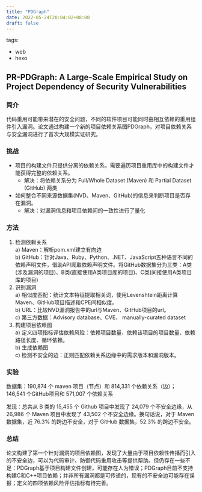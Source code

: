 ```yaml
---
title: "PDGraph"
date: 2022-05-24T20:04:02+08:00
draft: false
---
```


tags: 
  - web
  - hexo

## PR-PDGraph: A Large-Scale Empirical Study on Project Dependency of Security Vulnerabilities

### 简介
代码重用可能带来潜在的安全问题，不同的软件项目可能同时由相互依赖的重用组件引入漏洞。论文通过构建一个新的项目依赖关系图PDGraph，对项目依赖关系与安全漏洞进行了首次大规模实证研究。

### 挑战
- 项目的构建文件只提供分离的依赖关系，需要遍历项目重用库中的构建文件才能获得完整的依赖关系。
  - 解决：将依赖关系分为 Full/Whole Dataset (Maven) 和 Partial Dataset (GitHub) 两类
- 如何整合不同来源数据集(NVD、Maven、GitHub)的信息来判断项目是否存在漏洞。
  - 解决：对漏洞信息和项目依赖间的一致性进行了量化

### 方法
1. 检测依赖关系  
   a) Maven：解析pom.xml建立有向边  
   b) GitHub：针对Java、Ruby、Python、.NET、JavaScript五种语言不同的依赖声明文件，借助API爬取依赖声明文件。将GitHub数据集分为三类：A类(涉及漏洞的项目)、B类(直接使用A类项目库的项目)、C类(间接使用A类项目库的项目)
2. 识别漏洞  
   a) 相似度匹配：统计文本特征提取相关词，使用Levenshtein距离计算Maven、GitHub项目描述和CPE间相似度。  
   b) URL：比较NVD漏洞报告中的url与Maven、GitHub项目的url。  
   c) 第三方数据：Advisory database、CVE、 manually-curated dataset
3. 构建项目依赖图  
   a) 定义四项指标评估依赖风险：依赖项目数量、依赖该项目的项目数量、依赖路径长度、循环依赖。  
   b) 生成依赖图  
   c) 检测不安全的边：正则匹配依赖关系边缘中的需求版本和漏洞版本。 

### 实验
数据集：190,874 个 maven 项目（节点）和 814,331 个依赖关系（边）； 146,541 个GitHub项目和 571,007 个依赖关系

发现：总共从 B 类的 15,455 个 Github 项目中发现了 24,079 个不安全边缘，从 26,986 个 Maven 项目中发现了 43,502 个不安全边缘。换句话说，对于 Maven 数据集，近 76.3% 的跨边不安全，对于 GitHub 数据集，52.3% 的跨边不安全。

### 总结
论文构建了第一个针对漏洞的项目依赖图，发现了大量由于项目依赖性传播而引入的不安全边，可以为代码审计、防御代码重用攻击等提供帮助。但仍存在一些不足：PDGraph基于项目构建文件创建，可能存在人为错误；PDGraph目前不支持构建C和C++项目依赖；并非所有漏洞都是可传递的，现有的不安全边可能存在误报；定义的四项依赖风险评估指标有待完善。